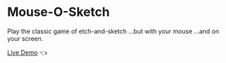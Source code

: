 # Mouse-O-Sketch
Play the classic game of etch-and-sketch ...but with your mouse ...and on your screen.

[Live Demo](https://timkrauseus.github.io/mouse-o-sketch/) :point_left: